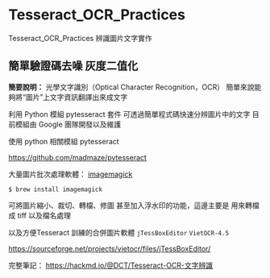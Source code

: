 # Tesseract_OCR_Practices
 Tesseract_OCR_Practices 辨識圖片文字實作
## 簡單驗證碼去噪 灰度二值化

**簡要說明：**
光學文字識別（Optical Character Recognition，OCR）
簡單來說能夠將“圖片”上文字資訊翻譯出來成文字

利用 Python 模組 pytesseract 套件
可透過簡單程式碼快速分辨圖片中的文字
目前模組由 Google 團隊開發以及維護


使用 python 相關模組 pytesseract

https://github.com/madmaze/pytesseract

大量圖片批次處理軟體：
[imagemagick](http://www.imagemagick.org/)

`$ brew install imagemagick`

可將圖片縮小、裁切、轉檔、修圖
甚至加入浮水印的功能，這邊主要是
用來轉檔成 tiff 以及檔名處理


以及方便Tesseract 訓練的合併圖片軟體
`jTessBoxEditor`  `VietOCR-4.5`

https://sourceforge.net/projects/vietocr/files/jTessBoxEditor/

完整筆記：
https://hackmd.io/@DCT/Tesseract-OCR-文字辨識

